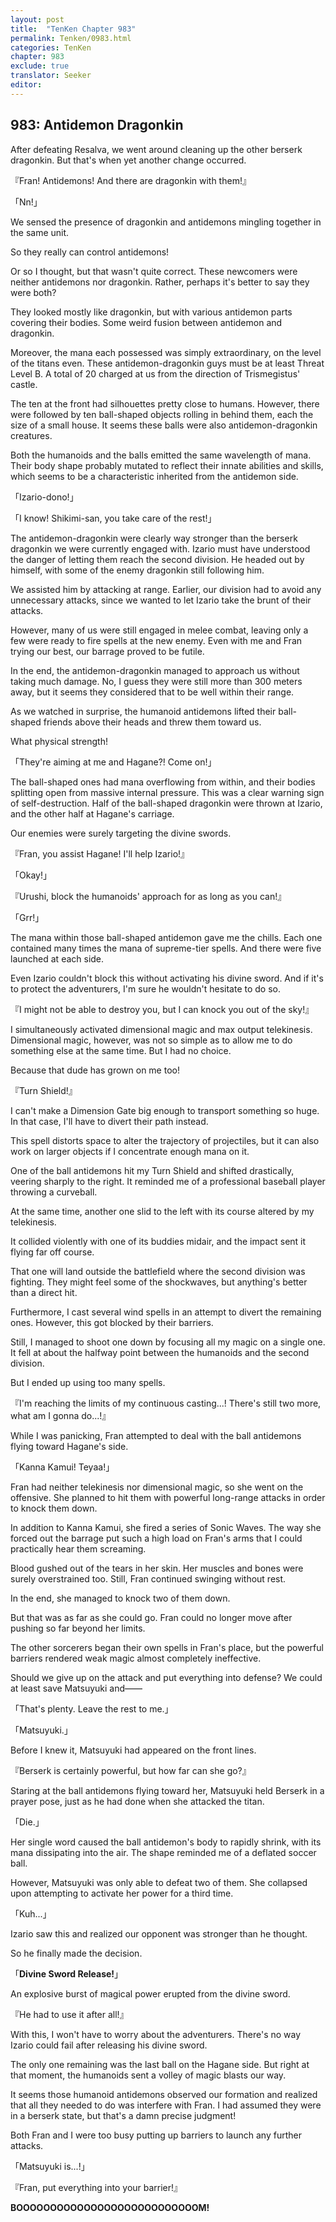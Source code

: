 ```yaml
---
layout: post
title:  "TenKen Chapter 983"
permalink: Tenken/0983.html
categories: TenKen
chapter: 983
exclude: true
translator: Seeker
editor: 
---
```

<h2>983: Antidemon Dragonkin</h2>

After defeating Resalva, we went around cleaning up the other berserk dragonkin. But that's when yet another change occurred.

『Fran! Antidemons! And there are dragonkin with them!』

「Nn!」

We sensed the presence of dragonkin and antidemons mingling together in the same unit.

So they really can control antidemons!

Or so I thought, but that wasn't quite correct. These newcomers were neither antidemons nor dragonkin. Rather, perhaps it's better to say they were both?

They looked mostly like dragonkin, but with various antidemon parts covering their bodies. Some weird fusion between antidemon and dragonkin.

Moreover, the mana each possessed was simply extraordinary, on the level of the titans even. These antidemon-dragonkin guys must be at least Threat Level B. A total of 20 charged at us from the direction of Trismegistus' castle.

The ten at the front had silhouettes pretty close to humans. However, there were followed by ten ball-shaped objects rolling in behind them, each the size of a small house. It seems these balls were also antidemon-dragonkin creatures.

Both the humanoids and the balls emitted the same wavelength of mana. Their body shape probably mutated to reflect their innate abilities and skills, which seems to be a characteristic inherited from the antidemon side.

「Izario-dono!」

「I know! Shikimi-san, you take care of the rest!」

The antidemon-dragonkin were clearly way stronger than the berserk dragonkin we were currently engaged with. Izario must have understood the danger of letting them reach the second division. He headed out by himself, with some of the enemy dragonkin still following him.

We assisted him by attacking at range. Earlier, our division had to avoid any unnecessary attacks, since we wanted to let Izario take the brunt of their attacks.

However, many of us were still engaged in melee combat, leaving only a few were ready to fire spells at the new enemy. Even with me and Fran trying our best, our barrage proved to be futile.

In the end, the antidemon-dragonkin managed to approach us without taking much damage. No, I guess they were still more than 300 meters away, but it seems they considered that to be well within their range.

As we watched in surprise, the humanoid antidemons lifted their ball-shaped friends above their heads and threw them toward us.

What physical strength!

「They're aiming at me and Hagane?! Come on!」

The ball-shaped ones had mana overflowing from within, and their bodies splitting open from massive internal pressure. This was a clear warning sign of self-destruction. Half of the ball-shaped dragonkin were thrown at Izario, and the other half at Hagane's carriage.

Our enemies were surely targeting the divine swords.

『Fran, you assist Hagane! I'll help Izario!』

「Okay!」

『Urushi, block the humanoids' approach for as long as you can!』

「Grr!」

The mana within those ball-shaped antidemon gave me the chills. Each one contained many times the mana of supreme-tier spells. And there were five launched at each side.

Even Izario couldn't block this without activating his divine sword. And if it's to protect the adventurers, I'm sure he wouldn't hesitate to do so.

『I might not be able to destroy you, but I can knock you out of the sky!』

I simultaneously activated dimensional magic and max output telekinesis. Dimensional magic, however, was not so simple as to allow me to do something else at the same time. But I had no choice.

Because that dude has grown on me too!

『Turn Shield!』

I can't make a Dimension Gate big enough to transport something so huge. In that case, I'll have to divert their path instead.

This spell distorts space to alter the trajectory of projectiles, but it can also work on larger objects if I concentrate enough mana on it.

One of the ball antidemons hit my Turn Shield and shifted drastically, veering sharply to the right. It reminded me of a professional baseball player throwing a curveball.

At the same time, another one slid to the left with its course altered by my telekinesis.

It collided violently with one of its buddies midair, and the impact sent it flying far off course.

That one will land outside the battlefield where the second division was fighting. They might feel some of the shockwaves, but anything's better than a direct hit.

Furthermore, I cast several wind spells in an attempt to divert the remaining ones. However, this got blocked by their barriers.

Still, I managed to shoot one down by focusing all my magic on a single one. It fell at about the halfway point between the humanoids and the second division.

But I ended up using too many spells.

『I'm reaching the limits of my continuous casting...! There's still two more, what am I gonna do...!』

While I was panicking, Fran attempted to deal with the ball antidemons flying toward Hagane's side.

「Kanna Kamui! Teyaa!」

Fran had neither telekinesis nor dimensional magic, so she went on the offensive. She planned to hit them with powerful long-range attacks in order to knock them down.

In addition to Kanna Kamui, she fired a series of Sonic Waves. The way she forced out the barrage put such a high load on Fran's arms that I could practically hear them screaming.

Blood gushed out of the tears in her skin. Her muscles and bones were surely overstrained too. Still, Fran continued swinging without rest.

In the end, she managed to knock two of them down.

But that was as far as she could go. Fran could no longer move after pushing so far beyond her limits.

The other sorcerers began their own spells in Fran's place, but the powerful barriers rendered weak magic almost completely ineffective.

Should we give up on the attack and put everything into defense? We could at least save Matsuyuki and――

「That's plenty. Leave the rest to me.」

「Matsuyuki.」

Before I knew it, Matsuyuki had appeared on the front lines.

『Berserk is certainly powerful, but how far can she go?』

Staring at the ball antidemons flying toward her, Matsuyuki held Berserk in a prayer pose, just as he had done when she attacked the titan.

「Die.」

Her single word caused the ball antidemon's body to rapidly shrink, with its mana dissipating into the air. The shape reminded me of a deflated soccer ball.

However, Matsuyuki was only able to defeat two of them. She collapsed upon attempting to activate her power for a third time.

「Kuh...」

Izario saw this and realized our opponent was stronger than he thought.

So he finally made the decision.

「**Divine Sword Release!**」

An explosive burst of magical power erupted from the divine sword.

『He had to use it after all!』

With this, I won't have to worry about the adventurers. There's no way Izario could fail after releasing his divine sword.

The only one remaining was the last ball on the Hagane side. But right at that moment, the humanoids sent a volley of magic blasts our way.

It seems those humanoid antidemons observed our formation and realized that all they needed to do was interfere with Fran. I had assumed they were in a berserk state, but that's a damn precise judgment!

Both Fran and I were too busy putting up barriers to launch any further attacks.

「Matsuyuki is...!」

『Fran, put everything into your barrier!』

**BOOOOOOOOOOOOOOOOOOOOOOOOOOOM!**



